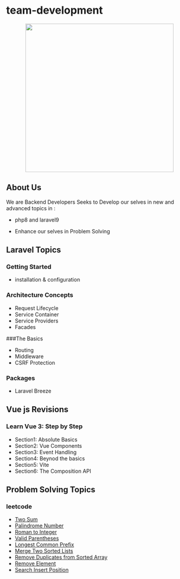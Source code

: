 # team-development
<p align="center"><a href="https://laravel.com" target="_blank"><img src="https://techwisegroup.com/wp-content/uploads/2020/07/Depositphotos_223016200_l-2015.jpg" width="400"></a></p>

## About Us

We are Backend Developers Seeks to Develop our selves in new and advanced topics in : 

- php8 and laravel9

- Enhance our selves in Problem Solving

## Laravel Topics

### Getting Started

- installation & configuration

### Architecture Concepts

- Request Lifecycle
- Service Container
- Service Providers
- Facades

###The Basics
- Routing
- Middleware
- CSRF Protection


### Packages

- Laravel Breeze


## Vue js Revisions
### Learn Vue 3: Step by Step
- Section1: Absolute Basics
- Section2: Vue Components
- Section3: Event Handling
- Section4: Beynod the basics
- Section5: Vite
- Section6: The Composition API

## Problem Solving Topics
### leetcode
- <a href="https://leetcode.com/problems/two-sum/"> Two Sum </a>
- <a href="https://leetcode.com/problems/palindrome-number/"> Palindrome Number </a>
- <a href="https://leetcode.com/problems/roman-to-integer/"> Roman to Integer </a>
- <a href="https://leetcode.com/problems/valid-parentheses/"> Valid Parentheses</a>
- <a href="https://leetcode.com/problems/longest-common-prefix/">  Longest Common Prefix</a>
- <a href="https://leetcode.com/problems/merge-two-sorted-lists/">Merge Two Sorted Lists</a>
- <a href="https://leetcode.com/problems/remove-duplicates-from-sorted-array/"> Remove Duplicates from Sorted Array </a>
- <a href="https://leetcode.com/problems/remove-element/">  Remove Element </a>
- <a href="https://leetcode.com/problems/search-insert-position/">  Search Insert Position </a>
